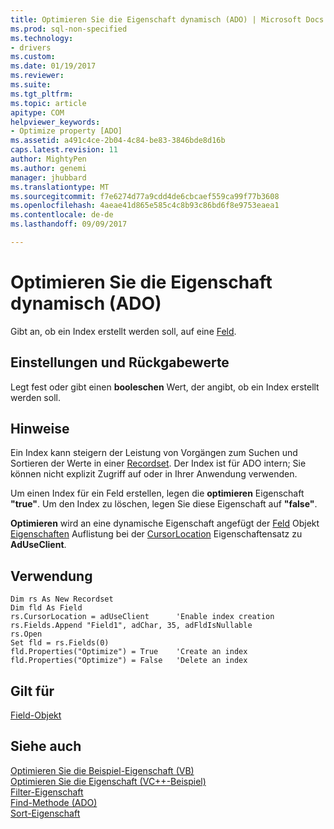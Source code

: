 ```yaml
---
title: Optimieren Sie die Eigenschaft dynamisch (ADO) | Microsoft Docs
ms.prod: sql-non-specified
ms.technology:
- drivers
ms.custom: 
ms.date: 01/19/2017
ms.reviewer: 
ms.suite: 
ms.tgt_pltfrm: 
ms.topic: article
apitype: COM
helpviewer_keywords:
- Optimize property [ADO]
ms.assetid: a491c4ce-2b04-4c84-be83-3846bde8d16b
caps.latest.revision: 11
author: MightyPen
ms.author: genemi
manager: jhubbard
ms.translationtype: MT
ms.sourcegitcommit: f7e6274d77a9cdd4de6cbcaef559ca99f77b3608
ms.openlocfilehash: 4aeae41d865e585c4c8b93c86bd6f8e9753eaea1
ms.contentlocale: de-de
ms.lasthandoff: 09/09/2017

---
```

# <a name="optimize-property-dynamic-ado"></a>Optimieren Sie die Eigenschaft dynamisch (ADO)
Gibt an, ob ein Index erstellt werden soll, auf eine [Feld](../../../ado/reference/ado-api/field-object.md).  
  
## <a name="settings-and-return-values"></a>Einstellungen und Rückgabewerte  
 Legt fest oder gibt einen **booleschen** Wert, der angibt, ob ein Index erstellt werden soll.  
  
## <a name="remarks"></a>Hinweise  
 Ein Index kann steigern der Leistung von Vorgängen zum Suchen und Sortieren der Werte in einer [Recordset](../../../ado/reference/ado-api/recordset-object-ado.md). Der Index ist für ADO intern; Sie können nicht explizit Zugriff auf oder in Ihrer Anwendung verwenden.  
  
 Um einen Index für ein Feld erstellen, legen die **optimieren** Eigenschaft **"true"**. Um den Index zu löschen, legen Sie diese Eigenschaft auf **"false"**.  
  
 **Optimieren** wird an eine dynamische Eigenschaft angefügt der [Feld](../../../ado/reference/ado-api/field-object.md) Objekt [Eigenschaften](../../../ado/reference/ado-api/properties-collection-ado.md) Auflistung bei der [CursorLocation](../../../ado/reference/ado-api/cursorlocation-property-ado.md) Eigenschaftensatz zu **AdUseClient**.  
  
## <a name="usage"></a>Verwendung  
  
```  
Dim rs As New Recordset  
Dim fld As Field  
rs.CursorLocation = adUseClient      'Enable index creation  
rs.Fields.Append "Field1", adChar, 35, adFldIsNullable  
rs.Open  
Set fld = rs.Fields(0)  
fld.Properties("Optimize") = True    'Create an index  
fld.Properties("Optimize") = False   'Delete an index  
```  
  
## <a name="applies-to"></a>Gilt für  
 [Field-Objekt](../../../ado/reference/ado-api/field-object.md)  
  
## <a name="see-also"></a>Siehe auch  
 [Optimieren Sie die Beispiel-Eigenschaft (VB)](../../../ado/reference/ado-api/optimize-property-example-vb.md)   
 [Optimieren Sie die Eigenschaft (VC++-Beispiel)](../../../ado/reference/ado-api/optimize-property-example-vc.md)   
 [Filter-Eigenschaft](../../../ado/reference/ado-api/filter-property.md)   
 [Find-Methode (ADO)](../../../ado/reference/ado-api/find-method-ado.md)   
 [Sort-Eigenschaft](../../../ado/reference/ado-api/sort-property.md)

